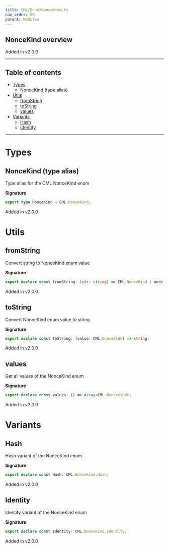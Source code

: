 ```yaml
---
title: CML/Enum/NonceKind.ts
nav_order: 86
parent: Modules
---
```


## NonceKind overview

Added in v2.0.0

---

<h2 class="text-delta">Table of contents</h2>

- [Types](#types)
  - [NonceKind (type alias)](#noncekind-type-alias)
- [Utils](#utils)
  - [fromString](#fromstring)
  - [toString](#tostring)
  - [values](#values)
- [Variants](#variants)
  - [Hash](#hash)
  - [Identity](#identity)

---

# Types

## NonceKind (type alias)

Type alias for the CML NonceKind enum

**Signature**

```ts
export type NonceKind = CML.NonceKind;
```

Added in v2.0.0

# Utils

## fromString

Convert string to NonceKind enum value

**Signature**

```ts
export declare const fromString: (str: string) => CML.NonceKind | undefined;
```

Added in v2.0.0

## toString

Convert NonceKind enum value to string

**Signature**

```ts
export declare const toString: (value: CML.NonceKind) => string;
```

Added in v2.0.0

## values

Get all values of the NonceKind enum

**Signature**

```ts
export declare const values: () => Array<CML.NonceKind>;
```

Added in v2.0.0

# Variants

## Hash

Hash variant of the NonceKind enum

**Signature**

```ts
export declare const Hash: CML.NonceKind.Hash;
```

Added in v2.0.0

## Identity

Identity variant of the NonceKind enum

**Signature**

```ts
export declare const Identity: CML.NonceKind.Identity;
```

Added in v2.0.0
